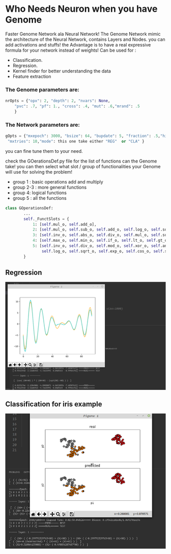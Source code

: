 # Who Needs Neuron when you have Genome

Faster Genome Network ala Neural Network!
The Genome Network mimic the architecture of the Neural Network, contains Layers and Nodes. you can add activations and stuffs!
the Advantage is to have a real expressive formula for your network instead of weights!
Can be used for :

- Classification.
- Regression.
- Kernel finder for better understanding the data
- Feature extraction

### The Genome parameters are:

```python
nrOpts = {"opx": 2, "depth": 2, "nvars": None,
    "pvc": .7, "pf": 1., "cross": .4, "mut": .6,"mrand": .5
    }
```

### The Network parameters are:

```python
gOpts = {"mxepoch": 3000, "bsize": 64, "bupdate": 5, "fraction": .5,"history": 4,
 "mxtries": 10,"mode": this one take either "REG"  or "CLA" }
```

you can fine tune them to your need.

check the GOerationsDef.py file for the list of functions can the Genome take! you can then select what slot / group of functionalities your Genome will use for solving the problem!

- group 1 : basic operations add and multiply
- group 2-3 : more general functions
- group 4: logical functions
- group 5 : all the functions

```python
class GOperationsDef:
        ...
        self._FunctSlots = {
            1: [self.mul_o, self.add_o],
            2: [self.mul_o, self.sub_o, self.add_o, self.log_o, self.sqrt_o, self.exp_o, self.cos_o, self.sin_o],
            3: [self.inv_o, self.abs_o, self.div_o, self.mul_o, self.sub_o, self.add_o, self.log_o, self.sqrt_o, self.exp_o, self.cos_o, self.sin_o],
            4: [self.max_o, self.min_o, self.if_o, self.lt_o, self.gt_o, self.not_o, self.xor_o, self.and_o, self.or_o],
            5: [self.inv_o, self.div_o, self.mod_o, self.xor_o, self.and_o, self.or_o, self.mul_o, self.sub_o, self.add_o,
                self.log_o, self.sqrt_o, self.exp_o, self.cos_o, self.sin_o, self.max_o, self.min_o, self.abs_o, self.if_o, self.gt_o, self.lt_o, self.not_o]
        }

```

## Regression

![Screenshot](img/reg.png)

## Classification for iris example

![Screenshot](img/cla.png)
